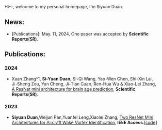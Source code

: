Hi～, welcome to my personal homepage, I'm Siyuan Duan.
## News:

+ [Publications]: May. 11, 2024, One paper was accepted by **Scientific Reports(SR)**.

## Publications:

### 2024

+ Xuan Zhang^1, **Si-Yuan Duan**, Si-Qi Wang, Yao-Wen Chen, Shi-Xin Lai, Ji-Sheng Zou, Yan Cheng, Ji-Tian Guan, Ren-Hua Wu & Xiao-Lei Zhang, [A ResNet mini architecture for brain age prediction](https://www.nature.com/articles/s41598-024-61915-5), **Scientific Reports(SR)**.
### 2023

+ **Siyuan Duan**,Weijun Pan,Yuanfei Leng,Xiaolei Zhang, [Two ResNet Mini Architectures for Aircraft Wake Vortex Identification](https://ieeexplore.ieee.org/document/10054052), **IEEE Access**.[[code]](https://github.com/siyuancncd/ResNet-mini-V1-V2)

<!--
**duansiyuanNB/duansiyuanNB** is a ✨ _special_ ✨ repository because its `README.md` (this file) appears on your GitHub profile.

Here are some ideas to get you started:

- 🔭 I’m currently working on ...
- 🌱 I’m currently learning ...
- 👯 I’m looking to collaborate on ...
- 🤔 I’m looking for help with ...
- 💬 Ask me about ...
- 📫 How to reach me: ...
- 😄 Pronouns: ...
- ⚡ Fun fact: ...
👋
-->
